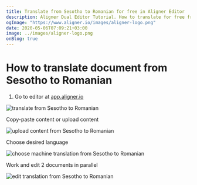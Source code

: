 ```yaml
---
title: Translate from Sesotho to Romanian for free in Aligner Editor
description: Aligner Dual Editor Tutorial. How to translate for free from Sesotho to Romanian. Aligner is multilingual document management platform. 
ogImage: "https://www.aligner.io/images/aligner-logo.png"
date: 2020-05-06T07:09:21+03:00
image: ../images/aligner-logo.png
onBlog: true
---
```


# How to translate document from Sesotho to Romanian

1. Go to editor at [app.aligner.io](https://app.aligner.io "Aligner App web page")

![translate from Sesotho to Romanian](../aligner-blank-editor.png "translate from Sesotho to Romanian")

Copy-paste content or upload content

![upload content from Sesotho to Romanian](../aligner-uploaded-document.png "upload content from Sesotho to Romanian")

Choose desired language

![choose machine translation from Sesotho to Romanian](../aligner-language-dropdown.png "choose machine translation from Sesotho to Romanian")

Work and edit 2 documents in parallel

![edit translation from Sesotho to Romanian](../aligner-double-sitded-editor.png "edit translation from Sesotho to Romanian")

